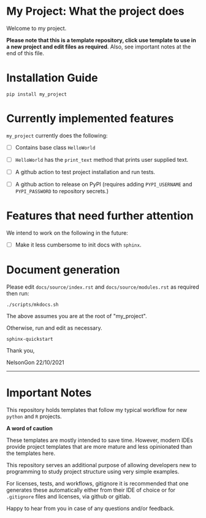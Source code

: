 # My Project: What the project does 

Welcome to my project. 

**Please note that this is a template repository, click use template to use in a new project and edit files as required**. Also, see important notes at the end of this file. 

# Installation Guide

```shell
pip install my_project 
```

# Currently implemented features

`my_project` currently does the following:

- [ ] Contains base class `HelloWorld` 

- [ ] `HelloWorld` has the `print_text` method that prints user supplied text. 

- [ ] A github action to test project installation and run tests.

- [ ] A github action to release on PyPI (requires adding `PYPI_USERNAME` and `PYPI_PASSWORD` to repository secrets.)

# Features that need further attention 

We intend to work on the following in the future:

- [ ] Make it less cumbersome to init docs with `sphinx`. 


# Document generation 

Please edit `docs/source/index.rst` and `docs/source/modules.rst` as required then run:

```shell
./scripts/mkdocs.sh 

```

The above assumes you are at the root of "my_project". 

Otherwise, run and edit as necessary.  

```shell
sphinx-quickstart
```

Thank you,

NelsonGon
22/10/2021 


---

# Important Notes 

This repository holds templates that follow my typical workflow for new `python` and `R` projects.

**A word of caution**

These templates are mostly intended to save time. However, modern IDEs provide project templates that are more mature and less opinionated than the templates here. 

This repository serves an additional purpose of allowing developers new to programming to study project structure using very simple examples. 

For licenses, tests, and workflows, gitignore it is recommended that one generates these automatically either from their IDE of choice or for `.gitignore` files and licenses, via github or gitlab. 

Happy to hear from you in case of any questions and/or feedback.



